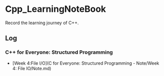 # Cpp_LearningNoteBook
Record the learning journey of C++.

## Log

### C++ for Everyone: Structured Programming

* [Week 4:File I/O](C for Everyone: Structured Programming - Note/Week 4: File IO/Note.md)
